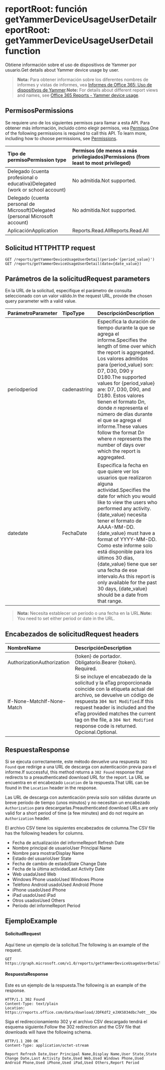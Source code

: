 # <a name="reportroot-getyammerdeviceusageuserdetail-function"></a><span data-ttu-id="20ed6-101">reportRoot: función getYammerDeviceUsageUserDetail</span><span class="sxs-lookup"><span data-stu-id="20ed6-101">reportRoot: getYammerDeviceUsageUserDetail function</span></span>

<span data-ttu-id="20ed6-102">Obtiene información sobre el uso de dispositivos de Yammer por usuario.</span><span class="sxs-lookup"><span data-stu-id="20ed6-102">Get details about Yammer device usage by user.</span></span>

> <span data-ttu-id="20ed6-103">**Nota:** Para obtener información sobre los diferentes nombres de informes y vistas de informes, vea [Informes de Office 365: Uso de dispositivos de Yammer](https://support.office.com/client/Yammer-device-usage-b793ffdd-effa-43d0-849a-b1ca2e899f38).</span><span class="sxs-lookup"><span data-stu-id="20ed6-103">**Note:** For details about different report views and names, see [Office 365 Reports - Yammer device usage](https://support.office.com/client/Yammer-device-usage-b793ffdd-effa-43d0-849a-b1ca2e899f38).</span></span>

## <a name="permissions"></a><span data-ttu-id="20ed6-104">Permisos</span><span class="sxs-lookup"><span data-stu-id="20ed6-104">Permissions</span></span>

<span data-ttu-id="20ed6-p101">Se requiere uno de los siguientes permisos para llamar a esta API. Para obtener más información, incluido cómo elegir permisos, vea [Permisos](../../../concepts/permissions_reference.md).</span><span class="sxs-lookup"><span data-stu-id="20ed6-p101">One of the following permissions is required to call this API. To learn more, including how to choose permissions, see [Permissions](../../../concepts/permissions_reference.md).</span></span>

| <span data-ttu-id="20ed6-107">Tipo de permiso</span><span class="sxs-lookup"><span data-stu-id="20ed6-107">Permission type</span></span>                        | <span data-ttu-id="20ed6-108">Permisos (de menos a más privilegiados)</span><span class="sxs-lookup"><span data-stu-id="20ed6-108">Permissions (from least to most privileged)</span></span> |
| :------------------------------------- | :--------------------------------------- |
| <span data-ttu-id="20ed6-109">Delegado (cuenta profesional o educativa)</span><span class="sxs-lookup"><span data-stu-id="20ed6-109">Delegated (work or school account)</span></span>     | <span data-ttu-id="20ed6-110">No admitida.</span><span class="sxs-lookup"><span data-stu-id="20ed6-110">Not supported.</span></span>                           |
| <span data-ttu-id="20ed6-111">Delegado (cuenta personal de Microsoft)</span><span class="sxs-lookup"><span data-stu-id="20ed6-111">Delegated (personal Microsoft account)</span></span> | <span data-ttu-id="20ed6-112">No admitida.</span><span class="sxs-lookup"><span data-stu-id="20ed6-112">Not supported.</span></span>                           |
| <span data-ttu-id="20ed6-113">Aplicación</span><span class="sxs-lookup"><span data-stu-id="20ed6-113">Application</span></span>                            | <span data-ttu-id="20ed6-114">Reports.Read.All</span><span class="sxs-lookup"><span data-stu-id="20ed6-114">Reports.Read.All</span></span>                         |

## <a name="http-request"></a><span data-ttu-id="20ed6-115">Solicitud HTTP</span><span class="sxs-lookup"><span data-stu-id="20ed6-115">HTTP request</span></span>

<!-- { "blockType": "ignored" } --> 

```http
GET /reports/getYammerDeviceUsageUserDetail(period='{period_value}')
GET /reports/getYammerDeviceUsageUserDetail(date={date_value})
```

## <a name="request-parameters"></a><span data-ttu-id="20ed6-116">Parámetros de la solicitud</span><span class="sxs-lookup"><span data-stu-id="20ed6-116">Request parameters</span></span>

<span data-ttu-id="20ed6-117">En la URL de la solicitud, especifique el parámetro de consulta seleccionado con un valor válido.</span><span class="sxs-lookup"><span data-stu-id="20ed6-117">In the request URL, provide the chosen query parameter with a valid value.</span></span>

| <span data-ttu-id="20ed6-118">Parámetro</span><span class="sxs-lookup"><span data-stu-id="20ed6-118">Parameter</span></span> | <span data-ttu-id="20ed6-119">Tipo</span><span class="sxs-lookup"><span data-stu-id="20ed6-119">Type</span></span>   | <span data-ttu-id="20ed6-120">Descripción</span><span class="sxs-lookup"><span data-stu-id="20ed6-120">Description</span></span>                              |
| :-------- | :----- | :--------------------------------------- |
| <span data-ttu-id="20ed6-121">period</span><span class="sxs-lookup"><span data-stu-id="20ed6-121">period</span></span>    | <span data-ttu-id="20ed6-122">cadena</span><span class="sxs-lookup"><span data-stu-id="20ed6-122">string</span></span> | <span data-ttu-id="20ed6-123">Especifica la duración de tiempo durante la que se agrega el informe.</span><span class="sxs-lookup"><span data-stu-id="20ed6-123">Specifies the length of time over which the report is aggregated.</span></span> <span data-ttu-id="20ed6-124">Los valores admitidos para {period_value} son: D7, D30, D90 y D180.</span><span class="sxs-lookup"><span data-stu-id="20ed6-124">The supported values for {period_value} are: D7, D30, D90, and D180.</span></span> <span data-ttu-id="20ed6-125">Estos valores tienen el formato D*n*, donde *n* representa el número de días durante el que se agrega el informe.</span><span class="sxs-lookup"><span data-stu-id="20ed6-125">These values follow the format D*n* where *n* represents the number of days over which the report is aggregated.</span></span> |
| <span data-ttu-id="20ed6-126">date</span><span class="sxs-lookup"><span data-stu-id="20ed6-126">date</span></span>      | <span data-ttu-id="20ed6-127">Fecha</span><span class="sxs-lookup"><span data-stu-id="20ed6-127">Date</span></span>   | <span data-ttu-id="20ed6-128">Especifica la fecha en que quiere ver los usuarios que realizaron alguna actividad.</span><span class="sxs-lookup"><span data-stu-id="20ed6-128">Specifies the date for which you would like to view the users who performed any activity.</span></span> <span data-ttu-id="20ed6-129">{date_value} necesita tener el formato de AAAA-MM-DD.</span><span class="sxs-lookup"><span data-stu-id="20ed6-129">{date_value} must have a format of YYYY-MM-DD.</span></span> <span data-ttu-id="20ed6-130">Como este informe solo está disponible para los últimos 30 días, {date_value} tiene que ser una fecha de ese intervalo.</span><span class="sxs-lookup"><span data-stu-id="20ed6-130">As this report is only available for the past 30 days, {date_value} should be a date from that range.</span></span> |

> <span data-ttu-id="20ed6-131">**Nota:** Necesita establecer un período o una fecha en la URL.</span><span class="sxs-lookup"><span data-stu-id="20ed6-131">**Note:** You need to set either period or date in the URL.</span></span>

## <a name="request-headers"></a><span data-ttu-id="20ed6-132">Encabezados de solicitud</span><span class="sxs-lookup"><span data-stu-id="20ed6-132">Request headers</span></span>

| <span data-ttu-id="20ed6-133">Nombre</span><span class="sxs-lookup"><span data-stu-id="20ed6-133">Name</span></span>          | <span data-ttu-id="20ed6-134">Descripción</span><span class="sxs-lookup"><span data-stu-id="20ed6-134">Description</span></span>               |
| :------------ | :------------------------ |
| <span data-ttu-id="20ed6-135">Authorization</span><span class="sxs-lookup"><span data-stu-id="20ed6-135">Authorization</span></span> | <span data-ttu-id="20ed6-p104">{token} de portador. Obligatorio.</span><span class="sxs-lookup"><span data-stu-id="20ed6-p104">Bearer {token}. Required.</span></span> |
| <span data-ttu-id="20ed6-138">If-None-Match</span><span class="sxs-lookup"><span data-stu-id="20ed6-138">If-None-Match</span></span> | <span data-ttu-id="20ed6-139">Si se incluye el encabezado de la solicitud y la eTag proporcionada coincide con la etiqueta actual del archivo, se devuelve un código de respuesta `304 Not Modified`.</span><span class="sxs-lookup"><span data-stu-id="20ed6-139">If this request header is included and the eTag provided matches the current tag on the file, a `304 Not Modified` response code is returned.</span></span> <span data-ttu-id="20ed6-140">Opcional.</span><span class="sxs-lookup"><span data-stu-id="20ed6-140">Optional.</span></span> |

## <a name="response"></a><span data-ttu-id="20ed6-141">Respuesta</span><span class="sxs-lookup"><span data-stu-id="20ed6-141">Response</span></span>

<span data-ttu-id="20ed6-142">Si se ejecuta correctamente, este método devuelve una respuesta `302 Found` que redirige a una URL de descarga con autenticación previa para el informe.</span><span class="sxs-lookup"><span data-stu-id="20ed6-142">If successful, this method returns a `302 Found` response that redirects to a preauthenticated download URL for the report.</span></span> <span data-ttu-id="20ed6-143">La URL se encuentra en el encabezado `Location` de la respuesta.</span><span class="sxs-lookup"><span data-stu-id="20ed6-143">That URL can be found in the `Location` header in the response.</span></span>

<span data-ttu-id="20ed6-144">Las URL de descarga con autenticación previa solo son válidas durante un breve período de tiempo (unos minutos) y no necesitan un encabezado `Authorization` para descargarlas.</span><span class="sxs-lookup"><span data-stu-id="20ed6-144">Preauthenticated download URLs are only valid for a short period of time (a few minutes) and do not require an `Authorization` header.</span></span>

<span data-ttu-id="20ed6-145">El archivo CSV tiene los siguientes encabezados de columna.</span><span class="sxs-lookup"><span data-stu-id="20ed6-145">The CSV file has the following headers for columns.</span></span>

- <span data-ttu-id="20ed6-146">Fecha de actualización del informe</span><span class="sxs-lookup"><span data-stu-id="20ed6-146">Report Refresh Date</span></span>
- <span data-ttu-id="20ed6-147">Nombre principal de usuario</span><span class="sxs-lookup"><span data-stu-id="20ed6-147">User Principal Name</span></span>
- <span data-ttu-id="20ed6-148">Nombre para mostrar</span><span class="sxs-lookup"><span data-stu-id="20ed6-148">Display Name</span></span>
- <span data-ttu-id="20ed6-149">Estado del usuario</span><span class="sxs-lookup"><span data-stu-id="20ed6-149">User State</span></span>
- <span data-ttu-id="20ed6-150">Fecha de cambio de estado</span><span class="sxs-lookup"><span data-stu-id="20ed6-150">State Change Date</span></span>
- <span data-ttu-id="20ed6-151">Fecha de la última actividad</span><span class="sxs-lookup"><span data-stu-id="20ed6-151">Last Activity Date</span></span>
- <span data-ttu-id="20ed6-152">Web usada</span><span class="sxs-lookup"><span data-stu-id="20ed6-152">Used Web</span></span>
- <span data-ttu-id="20ed6-153">Windows Phone usado</span><span class="sxs-lookup"><span data-stu-id="20ed6-153">Used Windows Phone</span></span>
- <span data-ttu-id="20ed6-154">Teléfono Android usado</span><span class="sxs-lookup"><span data-stu-id="20ed6-154">Used Android Phone</span></span>
- <span data-ttu-id="20ed6-155">iPhone usado</span><span class="sxs-lookup"><span data-stu-id="20ed6-155">Used iPhone</span></span>
- <span data-ttu-id="20ed6-156">iPad usado</span><span class="sxs-lookup"><span data-stu-id="20ed6-156">Used iPad</span></span>
- <span data-ttu-id="20ed6-157">Otros usados</span><span class="sxs-lookup"><span data-stu-id="20ed6-157">Used Others</span></span>
- <span data-ttu-id="20ed6-158">Período del informe</span><span class="sxs-lookup"><span data-stu-id="20ed6-158">Report Period</span></span>

## <a name="example"></a><span data-ttu-id="20ed6-159">Ejemplo</span><span class="sxs-lookup"><span data-stu-id="20ed6-159">Example</span></span>

#### <a name="request"></a><span data-ttu-id="20ed6-160">Solicitud</span><span class="sxs-lookup"><span data-stu-id="20ed6-160">Request</span></span>

<span data-ttu-id="20ed6-161">Aquí tiene un ejemplo de la solicitud.</span><span class="sxs-lookup"><span data-stu-id="20ed6-161">The following is an example of the request.</span></span>

<!-- {
  "blockType": "request",
  "name": "reportroot_getyammerdeviceusageuserdetail"
}-->

```http
GET https://graph.microsoft.com/v1.0/reports/getYammerDeviceUsageUserDetail(period='D7')
```

#### <a name="response"></a><span data-ttu-id="20ed6-162">Respuesta</span><span class="sxs-lookup"><span data-stu-id="20ed6-162">Response</span></span>

<span data-ttu-id="20ed6-163">Este es un ejemplo de la respuesta.</span><span class="sxs-lookup"><span data-stu-id="20ed6-163">The following is an example of the response.</span></span>

<!-- { "blockType": "ignored" } --> 

```http
HTTP/1.1 302 Found
Content-Type: text/plain
Location: https://reports.office.com/data/download/JDFKdf2_eJXKS034dbc7e0t__XDe
```

<span data-ttu-id="20ed6-164">Siga el redireccionamiento 302 y el archivo CSV descargado tendrá el esquema siguiente.</span><span class="sxs-lookup"><span data-stu-id="20ed6-164">Follow the 302 redirection and the CSV file that downloads will have the following schema.</span></span>

<!-- {
  "blockType": "response",
  "truncated": true,
  "@odata.type": "stream"
} -->

```http
HTTP/1.1 200 OK
Content-Type: application/octet-stream

Report Refresh Date,User Principal Name,Display Name,User State,State Change Date,Last Activity Date,Used Web,Used Windows Phone,Used Android Phone,Used iPhone,Used iPad,Used Others,Report Period
```
